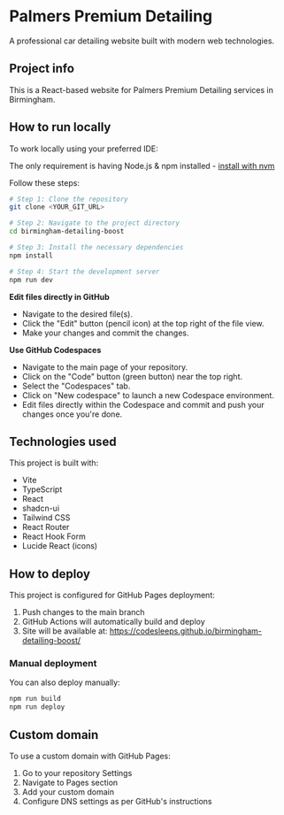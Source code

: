 # Palmers Premium Detailing

A professional car detailing website built with modern web technologies.

## Project info

This is a React-based website for Palmers Premium Detailing services in Birmingham.

## How to run locally

To work locally using your preferred IDE:

The only requirement is having Node.js & npm installed - [install with nvm](https://github.com/nvm-sh/nvm#installing-and-updating)

Follow these steps:

```sh
# Step 1: Clone the repository
git clone <YOUR_GIT_URL>

# Step 2: Navigate to the project directory
cd birmingham-detailing-boost

# Step 3: Install the necessary dependencies
npm install

# Step 4: Start the development server
npm run dev
```

**Edit files directly in GitHub**

- Navigate to the desired file(s).
- Click the "Edit" button (pencil icon) at the top right of the file view.
- Make your changes and commit the changes.

**Use GitHub Codespaces**

- Navigate to the main page of your repository.
- Click on the "Code" button (green button) near the top right.
- Select the "Codespaces" tab.
- Click on "New codespace" to launch a new Codespace environment.
- Edit files directly within the Codespace and commit and push your changes once you're done.

## Technologies used

This project is built with:

- Vite
- TypeScript
- React
- shadcn-ui
- Tailwind CSS
- React Router
- React Hook Form
- Lucide React (icons)

## How to deploy

This project is configured for GitHub Pages deployment:

1. Push changes to the main branch
2. GitHub Actions will automatically build and deploy
3. Site will be available at: https://codesleeps.github.io/birmingham-detailing-boost/

### Manual deployment

You can also deploy manually:

```sh
npm run build
npm run deploy
```

## Custom domain

To use a custom domain with GitHub Pages:

1. Go to your repository Settings
2. Navigate to Pages section
3. Add your custom domain
4. Configure DNS settings as per GitHub's instructions
